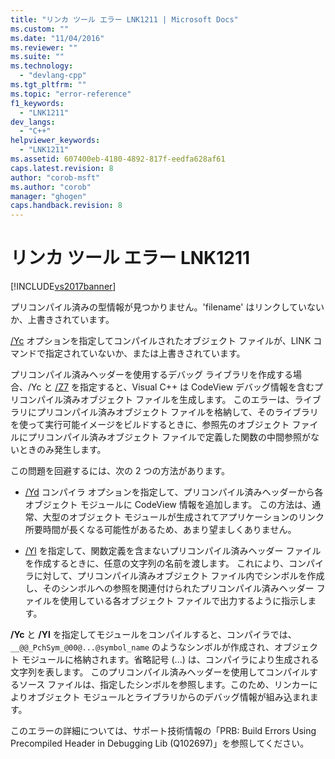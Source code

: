 ```yaml
---
title: "リンカ ツール エラー LNK1211 | Microsoft Docs"
ms.custom: ""
ms.date: "11/04/2016"
ms.reviewer: ""
ms.suite: ""
ms.technology: 
  - "devlang-cpp"
ms.tgt_pltfrm: ""
ms.topic: "error-reference"
f1_keywords: 
  - "LNK1211"
dev_langs: 
  - "C++"
helpviewer_keywords: 
  - "LNK1211"
ms.assetid: 607400eb-4180-4892-817f-eedfa628af61
caps.latest.revision: 8
author: "corob-msft"
ms.author: "corob"
manager: "ghogen"
caps.handback.revision: 8
---
```

# リンカ ツール エラー LNK1211
[!INCLUDE[vs2017banner](../../assembler/inline/includes/vs2017banner.md)]

プリコンパイル済みの型情報が見つかりません。'filename' はリンクしていないか、上書きされています。  
  
 [\/Yc](../../build/reference/yc-create-precompiled-header-file.md) オプションを指定してコンパイルされたオブジェクト ファイルが、LINK コマンドで指定されていないか、または上書きされています。  
  
 プリコンパイル済みヘッダーを使用するデバッグ ライブラリを作成する場合、\/Yc と [\/Z7](../Topic/-Z7,%20-Zi,%20-ZI%20\(Debug%20Information%20Format\).md) を指定すると、Visual C\+\+ は CodeView デバッグ情報を含むプリコンパイル済みオブジェクト ファイルを生成します。  このエラーは、ライブラリにプリコンパイル済みオブジェクト ファイルを格納して、そのライブラリを使って実行可能イメージをビルドするときに、参照先のオブジェクト ファイルにプリコンパイル済みオブジェクト ファイルで定義した関数の中間参照がないときのみ発生します。  
  
 この問題を回避するには、次の 2 つの方法があります。  
  
-   [\/Yd](../../build/reference/yd-place-debug-information-in-object-file.md) コンパイラ オプションを指定して、プリコンパイル済みヘッダーから各オブジェクト モジュールに CodeView 情報を追加します。  この方法は、通常、大型のオブジェクト モジュールが生成されてアプリケーションのリンク所要時間が長くなる可能性があるため、あまり望ましくありません。  
  
-   [\/Yl](../../build/reference/yl-inject-pch-reference-for-debug-library.md) を指定して、関数定義を含まないプリコンパイル済みヘッダー ファイルを作成するときに、任意の文字列の名前を渡します。  これにより、コンパイラに対して、プリコンパイル済みオブジェクト ファイル内でシンボルを作成し、そのシンボルへの参照を関連付けられたプリコンパイル済みヘッダー ファイルを使用している各オブジェクト ファイルで出力するように指示します。  
  
 **\/Yc** と **\/Yl** を指定してモジュールをコンパイルすると、コンパイラでは、`__@@_PchSym_@00@...@symbol_name` のようなシンボルが作成され、オブジェクト モジュールに格納されます。省略記号 \(...\) は、コンパイラにより生成される文字列を表します。  このプリコンパイル済みヘッダーを使用してコンパイルするソース ファイルは、指定したシンボルを参照します。このため、リンカーによりオブジェクト モジュールとライブラリからのデバッグ情報が組み込まれます。  
  
 このエラーの詳細については、サポート技術情報の「PRB: Build Errors Using Precompiled Header in Debugging Lib \(Q102697\)」を参照してください。